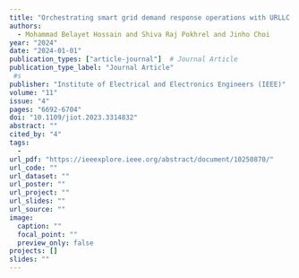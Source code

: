 ```yaml
---
title: "Orchestrating smart grid demand response operations with URLLC and MuZero learning"
authors:
  - Mohammad Belayet Hossain and Shiva Raj Pokhrel and Jinho Choi
year: "2024"
date: "2024-01-01"
publication_types: ["article-journal"]  # Journal Article
publication_type_label: "Journal Article"
 #s
publisher: "Institute of Electrical and Electronics Engineers (IEEE)"
volume: "11"
issue: "4"
pages: "6692-6704"
doi: "10.1109/jiot.2023.3314832"
abstract: ""
cited_by: "4"
tags:
  - 
url_pdf: "https://ieeexplore.ieee.org/abstract/document/10250870/"
url_code: ""
url_dataset: ""
url_poster: ""
url_project: ""
url_slides: ""
url_source: ""
image:
  caption: ""
  focal_point: ""
  preview_only: false
projects: []
slides: ""
---
```

